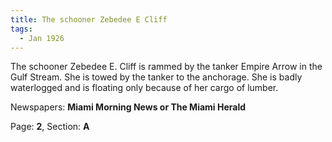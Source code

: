 ```yaml
---  
title: The schooner Zebedee E Cliff  
tags:  
  - Jan 1926  
---  
```

  
The schooner Zebedee E. Cliff is rammed by the tanker Empire Arrow in the Gulf Stream. She is towed by the tanker to the anchorage. She is badly waterlogged and is floating only because of her cargo of lumber.  
  
Newspapers: **Miami Morning News or The Miami Herald**  
  
Page: **2**, Section: **A** 
